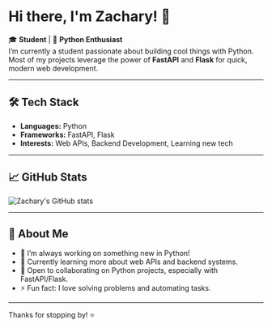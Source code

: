 # Hi there, I'm Zachary! 👋

🎓 **Student** | 🐍 **Python Enthusiast**  
I’m currently a student passionate about building cool things with Python. Most of my projects leverage the power of **FastAPI** and **Flask** for quick, modern web development.

---

## 🛠️ Tech Stack

- **Languages:** Python
- **Frameworks:** FastAPI, Flask
- **Interests:** Web APIs, Backend Development, Learning new tech

---

## 📈 GitHub Stats

![Zachary's GitHub stats](https://github-readme-stats.vercel.app/api?username=zacharyj12&show_icons=true&theme=radical)

---

## 🚀 About Me

- 🔭 I’m always working on something new in Python!
- 🌱 Currently learning more about web APIs and backend systems.
- 🤝 Open to collaborating on Python projects, especially with FastAPI/Flask.
- ⚡ Fun fact: I love solving problems and automating tasks.

---

<!-- Feel free to add social links or project showcases below as you grow! -->

Thanks for stopping by! ⭐

